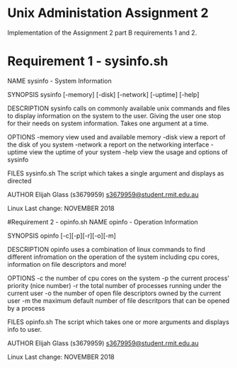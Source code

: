 # Unix Administation Assignment 2
Implementation of the Assignment 2 part B requirements 1 and 2.

# Requirement 1 - sysinfo.sh
NAME
	sysinfo - System Information

SYNOPSIS
	sysinfo [-memory] [-disk] [-network] [-uptime] [-help]

DESCRIPTION
	sysinfo calls on commonly available unix commands and files
	to display information on the system to the user. Giving
	the user one stop for their needs on system information.
	Takes one argument at a time.

OPTIONS
	-memory     view used and available memory
	-disk       view a report of the disk of you system
	-network    a report on the networking interface
	-uptime     view the uptime of your system
	-help		view the usage and options of sysinfo

FILES
	sysinfo.sh
		The script which takes a single argument and displays as directed

AUTHOR
	Elijah Glass (s3679959) s3679959@student.rmit.edu.au

Linux 									Last change: NOVEMBER 2018


#Requirement 2 - opinfo.sh
NAME
	opinfo - Operation Information

SYNOPSIS
	opinfo [-c][-p][-r][-o][-m]

DESCRIPTION
	opinfo uses a combination of linux commands to find different 
	infromation	on the operation of the system including cpu cores,
	information on file descriptors and more!

OPTIONS
	-c     the number of cpu cores on the system
	-p     the current process' priority (nice number)
	-r     the total number of processes running under the current user
	-o     the number of open file descriptors owned by the current user
	-m     the maximum default number of file descritpors that can be opened by a process

FILES
	opinfo.sh
		The script which takes one or more arguments and displays info to user.

AUTHOR
	Elijah Glass (s3679959) s3679959@student.rmit.edu.au

Linux 									Last change: NOVEMBER 2018		